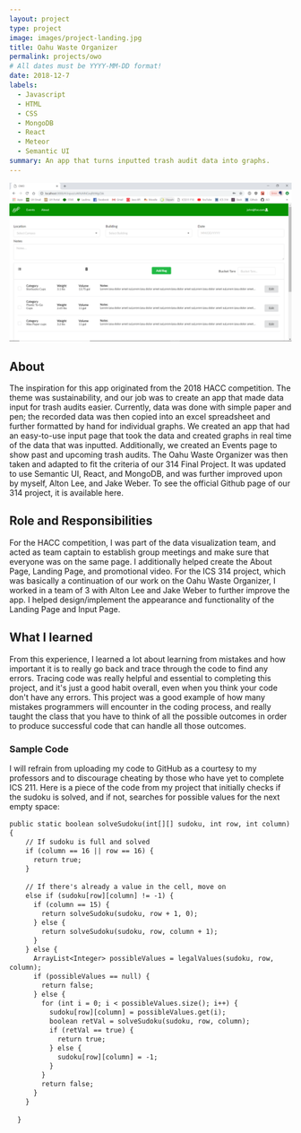 ```yaml
---
layout: project
type: project
image: images/project-landing.jpg
title: Oahu Waste Organizer
permalink: projects/owo
# All dates must be YYYY-MM-DD format!
date: 2018-12-7
labels:
  - Javascript
  - HTML
  - CSS
  - MongoDB
  - React
  - Meteor
  - Semantic UI
summary: An app that turns inputted trash audit data into graphs.
---
```


<div class="ui small rounded images">
  <img class="ui image" src="../images/input.png">
</div>

## About

The inspiration for this app originated from the 2018 HACC competition. The theme was sustainability, and our job was to create an app that made data input for trash audits easier. Currently, data was done with simple paper and pen; the recorded data was then copied into an excel spreadsheet and further formatted by hand for individual graphs. We created an app that had an easy-to-use input page that took the data and created graphs in real time of the data that was inputted. Additionally, we created an Events page to show past and upcoming trash audits.
The Oahu Waste Organizer was then taken and adapted to fit the criteria of our 314 Final Project. It was updated to use Semantic UI, React, and MongoDB, and was further improved upon by myself, Alton Lee, and Jake Weber.
To see the official Github page of our 314 project, it is available here.

## Role and Responsibilities

For the HACC competition, I was part of the data visualization team, and acted as team captain to establish group meetings and make sure that everyone was on the same page. I additionally helped create the About Page, Landing Page, and promotional video. For the ICS 314 project, which was basically a continuation of our work on the Oahu Waste Organizer, I worked in a team of 3 with Alton Lee and Jake Weber to further improve the app. I helped design/implement the appearance and functionality of the Landing Page and Input Page.

## What I learned

From this experience, I learned a lot about learning from mistakes and how important it is to really go back and trace through the code to find any errors. Tracing code was really helpful and essential to completing this project, and it's just a good habit overall, even when you think your code don't have any errors. This project was a good example of how many mistakes programmers will encounter in the coding process, and really taught the class that you have to think of all the possible outcomes in order to produce successful code that can handle all those outcomes.

### Sample Code
I will refrain from uploading my code to GitHub as a courtesy to my professors and to discourage cheating by those who have yet to complete ICS 211.
Here is a piece of the code from my project that initially checks if the sudoku is solved, and if not, searches for possible values for the next empty space:

```
public static boolean solveSudoku(int[][] sudoku, int row, int column) {
    // If sudoku is full and solved
    if (column == 16 || row == 16) {
      return true;
    }

    // If there's already a value in the cell, move on
    else if (sudoku[row][column] != -1) {
      if (column == 15) {
        return solveSudoku(sudoku, row + 1, 0);
      } else {
        return solveSudoku(sudoku, row, column + 1);
      }
    } else {
      ArrayList<Integer> possibleValues = legalValues(sudoku, row, column);
      if (possibleValues == null) {
        return false;
      } else {
        for (int i = 0; i < possibleValues.size(); i++) {
          sudoku[row][column] = possibleValues.get(i);
          boolean retVal = solveSudoku(sudoku, row, column);
          if (retVal == true) {
            return true;
          } else {
            sudoku[row][column] = -1;
          }
        }
        return false;
      }
    }

  }
```



